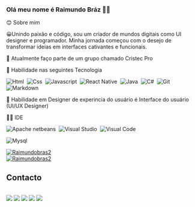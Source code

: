 ### Olá meu nome é Raimundo Bráz 👋🏿

😊 Sobre mim

 😀Unindo paixão e código, sou um criador de mundos digitais como UI designer e programador. Minha jornada começou com o desejo de transformar ideias em interfaces cativantes e funcionais. 

 🔭  Atualmente faço parte de um grupo chamado Cristec Pro

🚀 Habilidade nas seguintes Tecnologia

 ![Html](https://img.shields.io/badge/HTML5-E34F26?style=for-the-badge&logo=html5&logoColor=white)&nbsp; 
![Css](https://img.shields.io/badge/CSS3-1572B6?style=for-the-badge&logo=css3&logoColor=white)&nbsp; 
![Javascript](https://img.shields.io/badge/JavaScript-F7DF1E?style=for-the-badge&logo=javascript&logoColor=black)&nbsp; 
![React Native](https://img.shields.io/badge/React_Native-20232A?style=for-the-badge&logo=react&logoColor=61DAFB)&nbsp; 
![Java](https://img.shields.io/badge/Java-ED8B00?style=for-the-badge&logo=openjdk&logoColor=white)&nbsp; 
![C#](https://img.shields.io/badge/C%23-239120?style=for-the-badge&logo=c-sharp&logoColor=white)&nbsp; 
![Git](https://img.shields.io/badge/GIT-E44C30?style=for-the-badge&logo=git&logoColor=white)&nbsp; 
![Markdown](https://img.shields.io/badge/Markdown-000000?style=for-the-badge&logo=markdown&logoColor=white)&nbsp; 
 
🎨 Habilidade em Designer de experincia do usuário é  Interface do usuário (UI/UX Designer)

👩‍💻 IDE

![Apache netbeans](https://img.shields.io/badge/apache%20netbeans-1B6AC6?style=for-the-)&nbsp; 
![Visual Studio](https://img.shields.io/badge/Visual_Studio-5C2D91?style=for-the-badge&logo=visual%20studio&logoColor=white)&nbsp; 
![Visual Code](https://img.shields.io/badge/Visual_Studio_Code-0078D4?style=for-the-badge&logo=visual%20studio%20code&logoColor=white)&nbsp; 
 
![Mysql](https://img.shields.io/badge/MySQL-00000F?style=for-the-badge&logo=mysql&logoColor=white)&nbsp; 

[![Raimundobras2](https://github-readme-stats.vercel.app/api?username=Raimundobraz2&show_icons=true&theme=dracula)](https://github.com/Raimundobraz2)
<br>
[![Raimundobras2](https://github-readme-stats.vercel.app/api/top-langs/?username=Raimundobraz2&layout=pie)](https://github.com/anuraghazra/github-readme-stats)
<br>
  ## Contacto
  <div style="display: inline_block"><br>
  <a href = "raimundoquilenguesbras@gmail.com"><img src="https://img.shields.io/badge/-Gmail-%23333?style=for-the-badge&logo=gmail&logoColor=white" target="_blank"></a>
  <a href="https://www.linkedin.com/in/https://www.linkedin.com/in/raimundo-br%C3%A1s-a52812234/" target="_blank"><img src="https://img.shields.io/badge/-LinkedIn-   %230077B5?style=for-the-badge&logo=linkedin&logoColor=white" target="_blank"></a> 
    <a href="https://github.com/wilsonbraz1" target="_blank"><img src="https://img.shields.io/badge/GitHub-100000?style=for-the-badge&logo=github&logoColor=white"></a>
    <a href="https://www.instagram.com/wilson_bras1/" target="_blank"><img src="https://img.shields.io/badge/Instagram-E4405F?style=for-the-badge&logo=instagram&logoColor=white"></a>
     <a href="https://www.behance.net/raimundbrs/" target="_blank"><img src="https://img.shields.io/badge/-Behance-blue?style=for-the-badge&logo=behance&logoColor=white"></a>
  </div>
